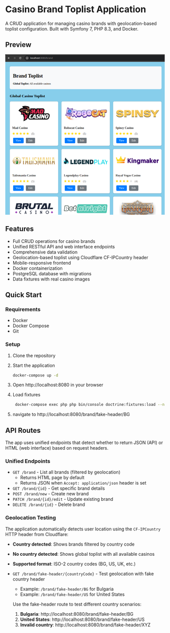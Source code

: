 # Casino Brand Toplist Application

A CRUD application for managing casino brands with geolocation-based toplist configuration. Built with Symfony 7, PHP 8.3, and Docker.

## Preview

![Screenshot of app.](preview.png)
## Features

- Full CRUD operations for casino brands
- Unified RESTful API and web interface endpoints
- Comprehensive data validation
- Geolocation-based toplist using Cloudflare CF-IPCountry header
- Mobile-responsive frontend
- Docker containerization
- PostgreSQL database with migrations
- Data fixtures with real casino images

## Quick Start

### Requirements

- Docker
- Docker Compose
- Git

### Setup

1. Clone the repository
2. Start the application

   ```bash
   docker-compose up -d
   ```

3. Open http://localhost:8080 in your browser

4. Load fixtures

   ```bash
    docker-compose exec php php bin/console doctrine:fixtures:load --no-interaction
   ```

5. navigate to http://localhost:8080/brand/fake-header/BG

## API Routes

The app uses unified endpoints that detect whether to return JSON (API) or HTML (web interface) based on request headers.

### Unified Endpoints

- `GET /brand` - List all brands (filtered by geolocation)
  - Returns HTML page by default
  - Returns JSON when `Accept: application/json` header is set
- `GET /brand/{id}` - Get specific brand details
- `POST /brand/new` - Create new brand
- `PATCH /brand/{id}/edit` - Update existing brand
- `DELETE /brand/{id}` - Delete brand

### Geolocation Testing

The application automatically detects user 
location using the `CF-IPCountry` HTTP header 
from Cloudflare:

- **Country detected**: Shows brands filtered 
by country code
- **No country detected**: Shows global toplist 
with all available casinos
- **Supported format**: ISO-2 country codes 
(BG, US, UK, etc.)

- `GET /brand/fake-header/{countryCode}` - Test geolocation with fake country header
  - Example: `/brand/fake-header/BG` for Bulgaria
  - Example: `/brand/fake-header/US` for United States

  Use the fake-header route to test different country scenarios:

  1. **Bulgaria**: http://localhost:8080/brand/fake-header/BG
  2. **United States**: http://localhost:8080/brand/fake-header/US
  3. **Invalid country**: http://localhost:8080/brand/fake-header/XYZ



